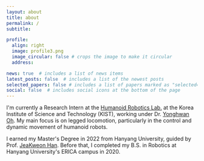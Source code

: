 ```yaml
---
layout: about
title: about
permalink: /
subtitle: 

profile:
  align: right
  image: profile3.png
  image_circular: false # crops the image to make it circular
  address: 

news: true  # includes a list of news items
latest_posts: false  # includes a list of the newest posts
selected_papers: false # includes a list of papers marked as "selected={true}"
social: false  # includes social icons at the bottom of the page
---
```


<!-- Currently I am a Research Intern at [Humanoid Robotics Lab](https://sites.google.com/view/humanoids-kist/Home). at Korea Korea Institute of Science and Technology with the support of Dr. [Yonghwan Oh](https://scholar.google.com/citations?user=hEnok94AAAAJ&hl=ko&oi=ao). My primary research interest lies in legged locomotion, focusing on humanoid robot control and dynamic locomotion. Also, I am interested in robot localization and vision-based robot perception, which enable robots to move autonomously. -->

I'm currently a Research Intern at the [Humanoid Robotics Lab.]() at the Korea Institute of Science and Technology (KIST), working under Dr. [Yonghwan Oh](). My main focus is on legged locomotion, particularly in the control and dynamic movement of humanoid robots.

I earned my Master's Degree in 2022 from Hanyang University, guided by Prof. [JeaKweon Han](). Before that, I completed my B.S. in Robotics at Hanyang University's ERICA campus in 2020.

<!-- I have always been captivated by the potential of humanoid robots, particularly in the realms of control and dynamic locomotion. My journey in this fascinating field began at Hanyang University ERICA, where I earned both my Bachelor's and Master's degrees. During my Master's program, I was fortunate to be guided by Prof. JeaKweon Han, and my research was primarily focused on humanoid perception.

After completing my academic journey at Hanyang University, I joined the Humanoid Robotics Lab at the Korea Institute of Science and Technology (KIST) in 2023. Here, I serve as a research intern under the mentorship of Dr. Oh YongHwan. My current research is centered on the control and locomotion of wheel-legged humanoid robots. The aim is to develop robots that not only mimic human movement but also adapt to various terrains and situations, thereby expanding their utility in real-world applications.

The work I am engaged in is not just about creating robots that move; it's about understanding the intricate dance between control mechanisms and dynamic motion. I am committed to pushing the boundaries of what humanoid robots can achieve, ensuring they can be both versatile and reliable companions for humans. -->



<!-- Write your biography here. Tell the world about yourself. Link to your favorite [subreddit](http://reddit.com). You can put a picture in, too. The code is already in, just name your picture `prof_pic.jpg` and put it in the `img/` folder.

Put your address / P.O. box / other info right below your picture. You can also disable any of these elements by editing `profile` property of the YAML header of your `_pages/about.md`. Edit `_bibliography/papers.bib` and Jekyll will render your [publications page](/al-folio/publications/) automatically.

Link to your social media connections, too. This theme is set up to use [Font Awesome icons](http://fortawesome.github.io/Font-Awesome/) and [Academicons](https://jpswalsh.github.io/academicons/), like the ones below. Add your Facebook, Twitter, LinkedIn, Google Scholar, or just disable all of them. -->
